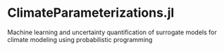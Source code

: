 # ClimateParameterizations.jl
Machine learning and uncertainty quantification of surrogate models for climate modeling using probabilistic programming
